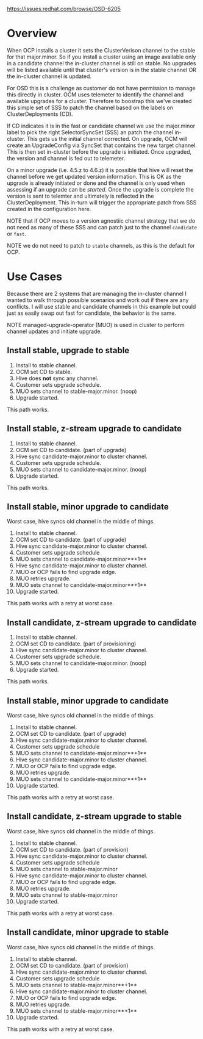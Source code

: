 https://issues.redhat.com/browse/OSD-6205

# Overview

When OCP installs a cluster it sets the ClusterVerison channel to the stable for that major.minor.  So if you install a cluster using an image available only in a candidate channel the in-cluster channel is still on stable.  No upgrades will be listed available until that cluster's version is in the stable channel OR the in-cluster channel is updated.

For OSD this is a challenge as customer do not have permission to manage this directly in cluster.  OCM uses telemeter to identify the channel and available upgrades for a cluster.  Therefore to boostrap this we've created this simple set of SSS to patch the channel based on the labels on ClusterDeployments (CD).

If CD indicates it is in the fast or candidate channel we use the major.minor label to pick the right SelectorSyncSet (SSS) an patch the channel in-cluster.  This gets us the initial channel corrected.  On upgrade, OCM will create an UpgradeConfig via SyncSet that contains the new target channel.  This is then set in-cluster before the upgrade is initiated.  Once upgraded, the version and channel is fed out to telemeter.

On a minor upgrade (i.e. 4.5.z to 4.6.z) it is possible that hive will reset the channel before we get updated version information.  This is OK as the upgrade is already initiated or done and the channel is only used when assessing if an upgrade can be _started_.  Once the upgrade is complete the version is sent to telemter and ultimately is reflected in the ClusterDeployment.  This in-turn will trigger the appropriate patch from SSS created in the configuration here.

NOTE that if OCP moves to a version agnostiic channel strategy that we do not need as many of these SSS and can patch just to the channel `candidate` or `fast`.

NOTE we do not need to patch to `stable` channels, as this is the default for OCP.


# Use Cases

Because there are 2 systems that are managing the in-cluster channel I wanted to walk through possible scenarios and work out if there are any conflicts.  I will use stable and candidate channels in this example but could just as easily swap out fast for candidate, the behavior is the same.

NOTE managed-upgrade-operator (MUO) is used in cluster to perform channel updates and initiate upgrade.

## Install stable, upgrade to stable

1. Install to stable channel.
2. OCM set CD to stable.
3. Hive does **not** sync any channel.
4. Customer sets upgrade schedule.
5. MUO sets channel to stable-major.minor. (noop)
6. Upgrade started.

This path works.

## Install stable, z-stream upgrade to candidate

1. Install to stable channel.
2. OCM set CD to candidate. (part of upgrade)
3. Hive sync candidate-major.minor to cluster channel.
4. Customer sets upgrade schedule.
5. MUO sets channel to candidate-major.minor. (noop)
6. Upgrade started.

This path works.

## Install stable, minor upgrade to candidate

Worst case, hive syncs old channel in the middle of things.

1. Install to stable channel.
2. OCM set CD to candidate. (part of upgrade)
3. Hive sync candidate-major.minor to cluster channel.
4. Customer sets upgrade schedule
5. MUO sets channel to candidate-major.minor**+1**
7. Hive sync candidate-major.minor to cluster channel.
8. MUO or OCP fails to find upgrade edge.
9. MUO retries upgrade.
10. MUO sets channel to candidate-major.minor**+1**
11. Upgrade started.

This path works with a retry at worst case.

## Install candidate, z-stream upgrade to candidate

1. Install to stable channel.
2. OCM set CD to candidate. (part of provisioning)
3. Hive sync candidate-major.minor to cluster channel.
4. Customer sets upgrade schedule.
5. MUO sets channel to candidate-major.minor. (noop)
6. Upgrade started.

This path works.

## Install stable, minor upgrade to candidate

Worst case, hive syncs old channel in the middle of things.

1. Install to stable channel.
2. OCM set CD to candidate. (part of upgrade)
3. Hive sync candidate-major.minor to cluster channel.
4. Customer sets upgrade schedule
5. MUO sets channel to candidate-major.minor**+1**
7. Hive sync candidate-major.minor to cluster channel.
8. MUO or OCP fails to find upgrade edge.
9. MUO retries upgrade.
10. MUO sets channel to candidate-major.minor**+1**
11. Upgrade started.

This path works with a retry at worst case.

## Install candidate, z-stream upgrade to stable

Worst case, hive syncs old channel in the middle of things.

1. Install to stable channel.
2. OCM set CD to candidate. (part of provision)
3. Hive sync candidate-major.minor to cluster channel.
4. Customer sets upgrade schedule
5. MUO sets channel to stable-major.minor
6. Hive sync candidate-major.minor to cluster channel.
7. MUO or OCP fails to find upgrade edge.
8. MUO retries upgrade.
9.  MUO sets channel to stable-major.minor
10. Upgrade started.

This path works with a retry at worst case.

## Install candidate, minor upgrade to stable

Worst case, hive syncs old channel in the middle of things.

1. Install to stable channel.
2. OCM set CD to candidate. (part of provision)
3. Hive sync candidate-major.minor to cluster channel.
4. Customer sets upgrade schedule
5. MUO sets channel to stable-major.minor**+1**
7. Hive sync candidate-major.minor to cluster channel.
8. MUO or OCP fails to find upgrade edge.
9. MUO retries upgrade.
10. MUO sets channel to stable-major.minor**+1**
11. Upgrade started.

This path works with a retry at worst case.
